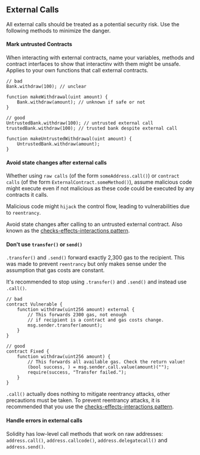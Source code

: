 ## External Calls
All external calls should be treated as a potential security risk. Use the following methods to minimize the danger.

#### Mark untrusted Contracts
When interacting with external contracts, name your variables, methods and contract interfaces to show that interactinv with them might be unsafe. Applies to your own functions that call external contracts.

```sol
// bad
Bank.withdraw(100); // unclear

function makeWithdrawal(uint amount) {
	Bank.withdraw(amount); // unknown if safe or not
}

// good
UntrustedBank.withdraw(100); // untrusted external call
trustedBank.withdraw(100); // trusted bank despite external call

function makeUntrustedWithdrawal(uint amount) {
	UntrustedBank.withdraw(amount);
}
```

#### Avoid state changes after external calls
Whether using `raw calls` (of the form `someAddress.call()`) or `contract calls` (of the form `ExternalContract.someMethod()`), assume malicious code might execute even if not malicious as these code could be executed by any contracts it calls. 

Malicious code might `hijack` the control flow, leading to vulnerabilities due to `reentrancy`.

Avoid state changes after calling to an untrusted external contract. Also known as the [checks-effects-interactions pattern](http://solidity.readthedocs.io/en/develop/security-considerations.html?highlight=check%20effects#use-the-checks-effects-interactions-pattern).

#### Don't use `transfer()` or `send()`
`.transfer()` and `.send()` forward exactly 2,300 gas to the recipient. This was made to prevent `reentrancy` but only makes sense under the assumption that gas costs are constant.

It's recommended to stop using `.transfer()` and `.send()` and instead use `.call()`.

```sol
// bad
contract Vulnerable {
	function withdraw(uint256 amount) external {
		// This forwards 2300 gas, not enough 
		// if recipient is a contract and gas costs change.
		msg.sender.transfer(amount);
	}
}

// good
contract Fixed {
	function withdraw(uint256 amount) {
		// This forwards all available gas. Check the return value!
		(bool success, ) = msg.sender.call.value(amount)("");
		require(success, "Transfer failed.");
	}
}
```
`.call()` actually does nothing to mitigate reentrancy attacks, other precautions must be taken.
To prevent reentrancy attacks, it is recommended that you use the [checks-effects-interactions pattern](https://solidity.readthedocs.io/en/develop/security-considerations.html?highlight=check%20effects#use-the-checks-effects-interactions-pattern).

#### Handle errors in external calls
Solidity has low-level call methods that work on raw addresses: `address.call()`, `address.callcode()`, `address.delegatecall()` and `address.send()`.